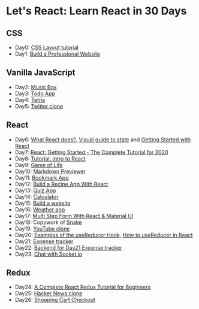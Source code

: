 # Let's React: Learn React in 30 Days

## CSS

* Day0: [CSS Layout tutorial](https://daveceddia.com/implement-a-design-with-css/)
* Day1: [Build a Professional Website](https://www.youtube.com/watch?v=5bMdjkfvONE)

## Vanilla JavaScript

* Day2: [Music Box](https://www.youtube.com/watch?v=2VJlzeEVL8A)
* Day3: [Todo App](https://www.youtube.com/watch?v=Ttf3CEsEwMQ)
* Day4: [Tetris](https://www.youtube.com/watch?v=HEsAr2Yt2do)
* Day5: [Twitter clone](https://www.youtube.com/watch?v=JnEH9tYLxLk)

## React

* Day6: [What React does?](https://daveceddia.com/what-react-does/), [Visual guide to state](https://daveceddia.com/visual-guide-to-state-in-react/) and [Getting Started with React](https://www.taniarascia.com/getting-started-with-react/)
* Day7: [React: Getting Started - The Complete Tutorial for 2020](https://daveceddia.com/react-getting-started-tutorial/)
* Day8: [Tutorial: Intro to React](https://reactjs.org/tutorial/tutorial.html)
* Day9: [Game of Life](https://www.freecodecamp.org/news/create-gameoflife-with-react-in-one-hour-8e686a410174/)
* Day10: [Markdown Previewer](https://www.freecodecamp.org/news/how-to-build-a-markdown-previewer-with-react-js/)
* Day11: [Bookmark App](https://www.youtube.com/watch?v=Ev9YLaLvAJM)
* Day12: [Build a Recipe App With React](https://www.youtube.com/watch?v=U9T6YkEDkMo)
* Day13: [Quiz App](https://www.youtube.com/watch?v=aq-fCtg_gG4)
* Day14: [Calculator](https://www.youtube.com/watch?v=KzYUuTiHdiY)
* Day15: [Build a website](https://www.youtube.com/watch?v=tOK9l5uP06U)
* Day16: [Weather app](https://www.youtube.com/watch?v=IxuqmfO6p28)
* Day17: [Multi Step Form With React & Material UI](https://www.youtube.com/watch?v=zT62eVxShsY)
* Day18: Copywork of [Snake](https://github.com/taming-the-state-in-react/react-snake)
* Day19: [YouTube clone](https://www.youtube.com/watch?v=VPVzx1ZOVuw)
* Day20: [Examples of the useReducer Hook](https://daveceddia.com/usereducer-hook-examples/), [How to useReducer in React](https://www.robinwieruch.de/react-usereducer-hook)
* Day21: [Expense tracker](https://www.youtube.com/watch?v=XuFDcZABiDQ)
* Day22: [Backend for Day21 Expense tracker](https://www.youtube.com/watch?v=KyWaXA_NvT0)
* Day23: [Chat with Socket.io](https://www.youtube.com/watch?v=ZwFA3YMfkoc)

## Redux

* Day24: [A Complete React Redux Tutorial for Beginners](https://daveceddia.com/redux-tutorial/)
* Day25: [Hacker News clone](https://www.robinwieruch.de/react-redux-tutorial)
* Day26: [Shopping Cart Checkout](https://www.youtube.com/watch?v=KLCnTjB0w_o)
